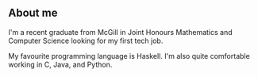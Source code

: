 ## About me

I'm a recent graduate from McGill in Joint Honours Mathematics and Computer Science looking for my first tech job.

My favourite programming language is Haskell. I'm also quite comfortable working in C, Java, and Python.
